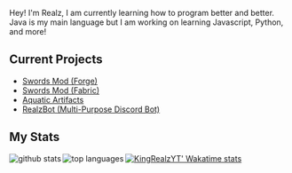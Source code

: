 Hey! I'm Realz, I am currently learning how to program better and better. Java is my main language but I am working on learning Javascript, Python, and more!

## Current Projects

* [Swords Mod (Forge)](https://www.github.com/KingRealzYT/SwordsModForge)
* [Swords Mod (Fabric)](https://www.github.com/KingRealzYT/SwordsModFabric)
* [Aquatic Artifacts](https://www.github.com/KingRealzYT/AquaticArtifacts)
* [RealzBot (Multi-Purpose Discord Bot)](https://www.github.com/KingRealzYT/RealzBot)

## My Stats


<a href="https://github.com/anuraghazra/github-readme-stats">  
  <img align="left" alt="github stats" src="https://github-readme-stats.vercel.app/api?username=kingrealzyt&count_private=true&include_all_commits=true&show_icons=true&theme=algolia" />
  <img align="left" alt="top languages" src="https://github-readme-stats.vercel.app/api/top-langs/?username=kingrealzyt&layout=compact&theme=algolia" />
</a>



[![KingRealzYT' Wakatime stats](https://github-readme-stats.vercel.app/api/wakatime?username=KingRealzYT)](https://github.com/anuraghazra/github-readme-stats)
